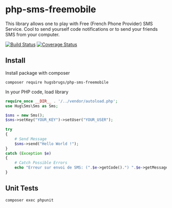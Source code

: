 # php-sms-freemobile

This library allows one to play with Free (French Phone Provider) SMS Service. Cool to send yourself code notifications or to send your friends SMS from your computer. 

[![Build Status](https://travis-ci.org/hugsbrugs/php-sms-freemobile.svg?branch=master)](https://travis-ci.org/hugsbrugs/php-sms-freemobile)
[![Coverage Status](https://coveralls.io/repos/github/hugsbrugs/php-sms-freemobile/badge.svg?branch=master)](https://coveralls.io/github/hugsbrugs/php-sms-freemobile?branch=master)

## Install

Install package with composer
```
composer require hugsbrugs/php-sms-freemobile
```

In your PHP code, load library
```php
require_once __DIR__ . '/../vendor/autoload.php';
use Hug\Sms\Sms as Sms;

$sms = new Sms();
$sms->setKey("YOUR_KEY")->setUser("YOUR_USER");
 
try
{
    # Send Message
    $sms->send("Hello World !");
}
catch (Exception $e)
{
	# Catch Possible Errors
    echo "Erreur sur envoi de SMS: (".$e->getCode().") ".$e->getMessage();
}
```

## Unit Tests

```
composer exec phpunit
```